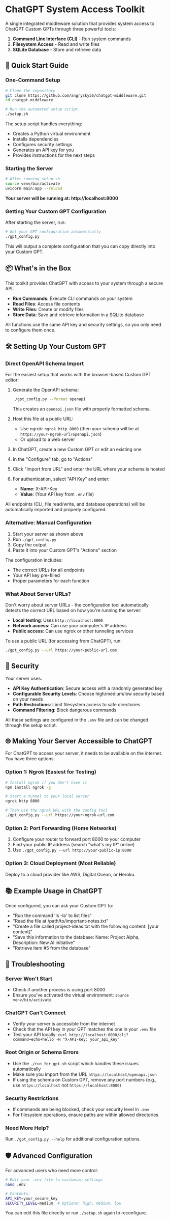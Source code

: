 # ChatGPT System Access Toolkit

A single integrated middleware solution that provides system access to ChatGPT Custom GPTs through three powerful tools:

1. **Command Line Interface (CLI)** - Run system commands
2. **Filesystem Access** - Read and write files
3. **SQLite Database** - Store and retrieve data

## 🚀 Quick Start Guide

### One-Command Setup

```bash
# Clone the repository
git clone https://github.com/angrysky56/chatgpt-middleware.git
cd chatgpt-middleware

# Run the automated setup script
./setup.sh
```

The setup script handles everything:
- Creates a Python virtual environment
- Installs dependencies
- Configures security settings
- Generates an API key for you
- Provides instructions for the next steps

### Starting the Server

```bash
# After running setup.sh
source venv/bin/activate
uvicorn main:app --reload
```

**Your server will be running at: http://localhost:8000**

### Getting Your Custom GPT Configuration

After starting the server, run:

```bash
# Get your GPT configuration automatically
./gpt_config.py
```

This will output a complete configuration that you can copy directly into your Custom GPT.

## 📦 What's in the Box

This toolkit provides ChatGPT with access to your system through a secure API:

- **Run Commands**: Execute CLI commands on your system
- **Read Files**: Access file contents
- **Write Files**: Create or modify files
- **Store Data**: Save and retrieve information in a SQLite database

All functions use the same API key and security settings, so you only need to configure them once.

## 🛠️ Setting Up Your Custom GPT

### Direct OpenAPI Schema Import

For the easiest setup that works with the browser-based Custom GPT editor:

1. Generate the OpenAPI schema:
   ```bash
   ./gpt_config.py --format openapi
   ```
   
   This creates an `openapi.json` file with properly formatted schema.

2. Host this file at a public URL:
   - Use ngrok: `ngrok http 8000` (then your schema will be at `https://your-ngrok-url/openapi.json`)
   - Or upload to a web server

3. In ChatGPT, create a new Custom GPT or edit an existing one

4. In the "Configure" tab, go to "Actions"

5. Click "Import from URL" and enter the URL where your schema is hosted

6. For authentication, select "API Key" and enter:
   - **Name**: X-API-Key
   - **Value**: (Your API key from `.env` file)

All endpoints (CLI, file read/write, and database operations) will be automatically imported and properly configured.

### Alternative: Manual Configuration

1. Start your server as shown above
2. Run `./gpt_config.py`
3. Copy the output
4. Paste it into your Custom GPT's "Actions" section

The configuration includes:
- The correct URLs for all endpoints
- Your API key pre-filled
- Proper parameters for each function

### What About Server URLs?

Don't worry about server URLs - the configuration tool automatically detects the correct URL based on how you're running the server:

- **Local testing**: Uses `http://localhost:8000`
- **Network access**: Can use your computer's IP address
- **Public access**: Can use ngrok or other tunneling services

To use a public URL (for accessing from ChatGPT), run:

```bash
./gpt_config.py --url https://your-public-url.com
```

## 🔐 Security

Your server uses:

- **API Key Authentication**: Secure access with a randomly generated key
- **Configurable Security Levels**: Choose high/medium/low security based on your needs
- **Path Restrictions**: Limit filesystem access to safe directories
- **Command Filtering**: Block dangerous commands

All these settings are configured in the `.env` file and can be changed through the setup script.

## 🌐 Making Your Server Accessible to ChatGPT

For ChatGPT to access your server, it needs to be available on the internet. You have three options:

### Option 1: Ngrok (Easiest for Testing)

```bash
# Install ngrok if you don't have it
npm install ngrok -g

# Start a tunnel to your local server
ngrok http 8000

# Then use the ngrok URL with the config tool
./gpt_config.py --url https://your-ngrok-url.com
```

### Option 2: Port Forwarding (Home Networks)

1. Configure your router to forward port 8000 to your computer
2. Find your public IP address (search "what's my IP" online)
3. Use `./gpt_config.py --url http://your-public-ip:8000`

### Option 3: Cloud Deployment (Most Reliable)

Deploy to a cloud provider like AWS, Digital Ocean, or Heroku.

## 📚 Example Usage in ChatGPT

Once configured, you can ask your Custom GPT to:

- "Run the command 'ls -la' to list files"
- "Read the file at /path/to/important-notes.txt"
- "Create a file called project-ideas.txt with the following content: [your content]"
- "Save this information to the database: Name: Project Alpha, Description: New AI initiative"
- "Retrieve item #5 from the database"

## 🔧 Troubleshooting

### Server Won't Start
- Check if another process is using port 8000
- Ensure you've activated the virtual environment: `source venv/bin/activate`

### ChatGPT Can't Connect
- Verify your server is accessible from the internet
- Check that the API key in your GPT matches the one in your `.env` file
- Test your API locally: `curl http://localhost:8000/cli?command=echo+hello -H "X-API-Key: your_api_key"`

### Root Origin or Schema Errors
- Use the `./run_for_gpt.sh` script which handles these issues automatically
- Make sure you import from the URL `https://localhost/openapi.json`
- If using the schema on Custom GPT, remove any port numbers (e.g., use `https://localhost` not `https://localhost:8000`)

### Security Restrictions
- If commands are being blocked, check your security level in `.env`
- For filesystem operations, ensure paths are within allowed directories

### Need More Help?
Run `./gpt_config.py --help` for additional configuration options.

## 🛡️ Advanced Configuration

For advanced users who need more control:

```bash
# Edit your .env file to customize settings
nano .env

# Contents:
API_KEY=your_secure_key
SECURITY_LEVEL=medium  # Options: high, medium, low
```

You can edit this file directly or run `./setup.sh` again to reconfigure.
